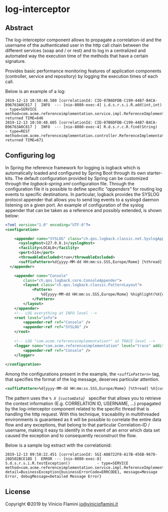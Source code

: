 # log-interceptor

## Abstract

The log-interceptor component allows to propagate a correlation-id and the username of the authenticated user in the http call chain between the different services (soap and / or rest) and to log in a centralized and automated way the execution time of the methods that have a certain signature.

Provides basic performance monitoring features of application components (controller, service and repository) by logging the execution times of each call.

Below is an example of a log:

	2019-12-13 10:58:48.580 [correlationId: CID-07B6DFDB-C199-44B7-B4CA-B96763A0C817 ]  INFO  --- [nio-8080-exec-4] i.d.s.r.s.i.R.add(int,int)  - type=SERVICE method=com.acme.referenceimplementation.service.impl.ReferenceImplementationServiceImpl.add returned TIME=646
	2019-12-13 10:58:48.605 [correlationId: CID-07B6DFDB-C199-44B7-B4CA-B96763A0C817 ]  INFO  --- [nio-8080-exec-4] R.d.s.r.c.R.find(String)    - type=REST method=com.acme.referenceimplementation.controller.ReferenceImplementationController.find returned TIME=671

## Configuring log

In Spring the reference framework for logging is logback which is automatically loaded and configured by Spring Boot through its own starter-kits.
The default configuration provided by Spring can be customized through the _logback-spring.xml_ configuration file.
Through the configuration file it is possible to define specific _"appenders"_ for routing log events to specific destinations.
In particular, logback provides the SYSLOG protocol appender that allows you to send log events to a syslogd daemon listening on a given port.
An example of configuration of the syslog appender that can be taken as a reference and possibly extended, is shown below:

```xml
<?xml version="1.0" encoding="UTF-8"?>
<configuration>

    <appender name="SYSLOG" class="ch.qos.logback.classic.net.SyslogAppender">
	  <syslogHost>127.0.0.1</syslogHost>
	  <facility>LOCAL0</facility>
	  <port>514</port>
	  <throwableExcluded>true</throwableExcluded>
	  <suffixPattern>%d{yyyy-MM-dd HH:mm:ss.SSS,Europe/Rome} [%thread] %X{customData} %-5level %logger{36}%-40.40logger{39} - %msg%n</suffixPattern>  
  </appender>

    <appender name="Console"
        class="ch.qos.logback.core.ConsoleAppender">
        <layout class="ch.qos.logback.classic.PatternLayout">
            <Pattern>
            	%d{yyyy-MM-dd HH:mm:ss.SSS,Europe/Rome} %highlight(%X{customData} %-5level) --- [%blue(%15.15t)] %cyan(%-40.40logger{39}) - %msg%n
            </Pattern>
        </layout>
    </appender>
    <!-- LOG everything at INFO level -->
    <root level="info">
        <appender-ref ref="Console" />
        <appender-ref ref="SYSLOG" />
    </root>
 
    <!-- LOG "com.acme.referenceimplementation*" at TRACE level -->
    <logger name="com.acme.referenceimplementation" level="trace" additivity="false">
        <appender-ref ref="Console" />
    </logger>
 
</configuration>
```

Among the configurations present in the example, the _`<suffixPattern>`_ tag, that specifies the format of the log message, deserves particular attention.

```xml
<suffixPattern>%d{yyyy-MM-dd HH:mm:ss.SSS,Europe/Rome} [%thread] %X{customData} %-5level %logger{36}%-40.40logger{39} - %msg%n</suffixPattern>
```

The pattern uses the _`% X {customData} `_ specifier that allows you to retrieve the context information (E.g. CORRELATION ID, USERNAME, ...) propagated by the
log-interceptor component related to the specific thread that is handling the http request.
With this technique, traceability in multithreaded environments is guaranteed as it will be possible to correlate the entire data flow and any exceptions,
that belong to that particular Correlation-ID / username, making it easy to identify in the event of an error which data set caused the exception and to
consequently reconstruct the flow.

Below is a sample log extract with the correlationid:

	2019-12-13 09:58:22.451 [correlationId: SGI-A88722F8-A17B-456B-9678-26D502BCE18D ]  ERROR --- [nio-8080-exec-8] S.d.s.r.s.i.R.testException()            - type=SERVICE method=com.acme.referenceimplementation.service.impl.ReferenceImplementationServiceImpl.testException detail=BusinessException{businessErrorCode=ERRCODE1, message=Message Error, debugMessage=Detailed Message Error}

## License
Copyright &copy;2019 by Vinicio Flamini <io@vinicioflamini.it>

    